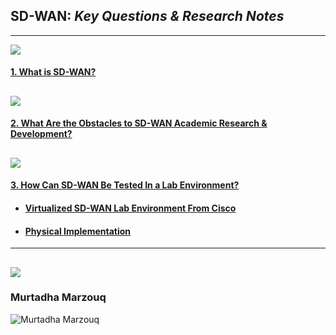 ## **SD-WAN**: *Key Questions & Research Notes*
---
![](https://img.shields.io/badge/Overview-Concepts-red)
#### <p  > <a href="SD-WAN Overview/">1. What is SD-WAN?</a> </p>
![](https://img.shields.io/badge/Obstacles-Research-green)
---
#### <p > <a href="SD-WAN-Research-Obstacles/"> 2. What Are the Obstacles to SD-WAN Academic Research & Development?</a> </p>

![](https://img.shields.io/badge/SD--WAN-Home%20Use-blue)
---
#### <p > <a href="#4-how-can-sd-wan-be-tested-in-a-lab-environment">3. How Can SD-WAN Be Tested In a Lab Environment?</a> </p> 
- #### <p > <a href="Cisco DevNet Labs/"> Virtualized SD-WAN Lab Environment From Cisco</a> </p>
- #### <p > <a href="Research Methodology & Lab/">  Physical Implementation</a> </p>
---

![](https://img.shields.io/badge/Author-Credit-orange)
---
### Murtadha Marzouq
![Murtadha Marzouq](https://avatars.githubusercontent.com/u/45076915?s=200&v=4)






